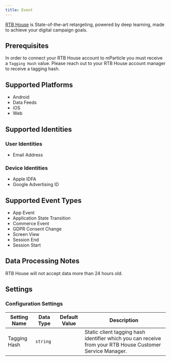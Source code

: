 ```yaml
---
title: Event
---
```


<a href="https://www.rtbhouse.com/" target="_blank">RTB House</a> is State-of-the-art retargeting, powered by deep learning, made to achieve your digital campaign goals.

## Prerequisites

In order to connect your RTB House account to mParticle you must receive a `Tagging Hash` value. Please reach out to your RTB House account manager to receive a tagging hash.

## Supported Platforms

* Android
* Data Feeds
* iOS
* Web

## Supported Identities

### User Identities

* Email Address

### Device Identities 

* Apple IDFA
* Google Advertising ID

## Supported Event Types

* App Event
* Application State Transition
* Commerce Event
* GDPR Consent Change
* Screen View
* Session End
* Session Start

## Data Processing Notes

RTB House will not accept data more than 24 hours old.

## Settings

### Configuration Settings

| Setting Name | Data Type | Default Value | Description |
| ---|---|---|---
| Tagging Hash | `string` | | Static client tagging hash identifier which you can receive from your RTB House Customer Service Manager. |
